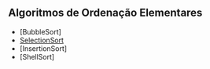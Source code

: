 ## Algoritmos de Ordenação Elementares

 - [BubbleSort]
 - [SelectionSort](https://github.com/acamposs/EDA/blob/main/OrdenacaoElementares/Selection.c)
 - [InsertionSort]
 - [ShellSort]